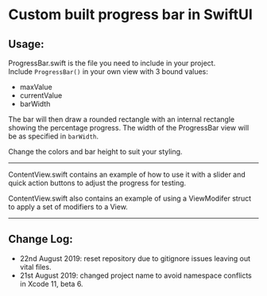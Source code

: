 # Custom built progress bar in SwiftUI

## Usage:

ProgressBar.swift is the file you need to include in your project.  
Include `ProgressBar()` in your own view with 3 bound values:

- maxValue
- currentValue
- barWidth

The bar will then draw a rounded rectangle with an internal rectangle showing the percentage progress.
The width of the ProgressBar view will be as specified in `barWidth`.

Change the colors and bar height to suit your styling.

---

ContentView.swift contains an example of how to use it with a slider and quick action buttons to adjust the progress for testing.

ContentView.swift also contains an example of using a ViewModifer struct to apply a set of modifiers to a View.

---

## Change Log:

- 22nd August 2019: reset repository due to gitignore issues leaving out vital files.
- 21st August 2019: changed project name to avoid namespace conflicts in Xcode 11, beta 6.

